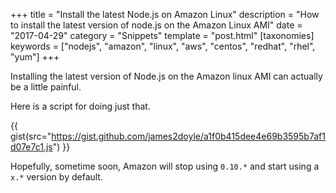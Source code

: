 +++
title = "Install the latest Node.js on Amazon Linux"
description = "How to install the latest version of node.js on the Amazon Linux AMI"
date = "2017-04-29"
category = "Snippets"
template = "post.html"
[taxonomies]
keywords = ["nodejs", "amazon", "linux", "aws", "centos", "redhat", "rhel", "yum"]
+++

Installing the latest version of Node.js on the Amazon linux AMI can actually be a little painful.

Here is a script for doing just that.

{{ gist(src="https://gist.github.com/james2doyle/a1f0b415dee4e69b3595b7af1d07e7c1.js") }}

Hopefully, sometime soon, Amazon will stop using `0.10.*` and start using a `x.*` version by default.